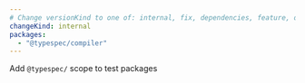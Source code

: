 ```yaml
---
# Change versionKind to one of: internal, fix, dependencies, feature, deprecation, breaking
changeKind: internal
packages:
  - "@typespec/compiler"
---
```


Add `@typespec/` scope to test packages
